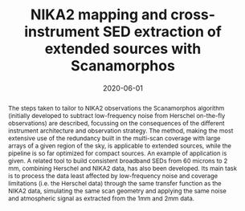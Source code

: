---
title: "NIKA2 mapping and cross-instrument SED extraction of extended sources with Scanamorphos"
collection: "publications"
category: "co_procs"
permalink: /publications/2020EPJWC22800024R
link: https://ui.adsabs.harvard.edu/abs/2020EPJWC.22800024R/abstract
date: 2020-06-01
venue: "mm Universe @ NIKA2 - Observing the mm Universe with the NIKA2 Camera"
citation: "Mayet, F., Adam, R., Ade, P., et al. (2020), mm Universe @ NIKA2 - Observing the mm Universe with the NIKA2 Camera, 228, 00017."
abstract: "The steps taken to tailor to NIKA2 observations the Scanamorphos algorithm (initially developed to subtract low-frequency noise from Herschel on-the-fly observations) are described, focussing on the consequences of the different instrument architecture and observation strategy. The method, making the most extensive use of the redundancy built in the multi-scan coverage with large arrays of a given region of the sky, is applicable to extended sources, while the pipeline is so far optimized for compact sources. An example of application is given. A related tool to build consistent broadband SEDs from 60 microns to 2 mm, combining Herschel and NIKA2 data, has also been developed. Its main task is to process the data least affected by low-frequency noise and coverage limitations (i.e. the Herschel data) through the same transfer function as the NIKA2 data, simulating the same scan geometry and applying the same noise and atmospheric signal as extracted from the 1mm and 2mm data."
---